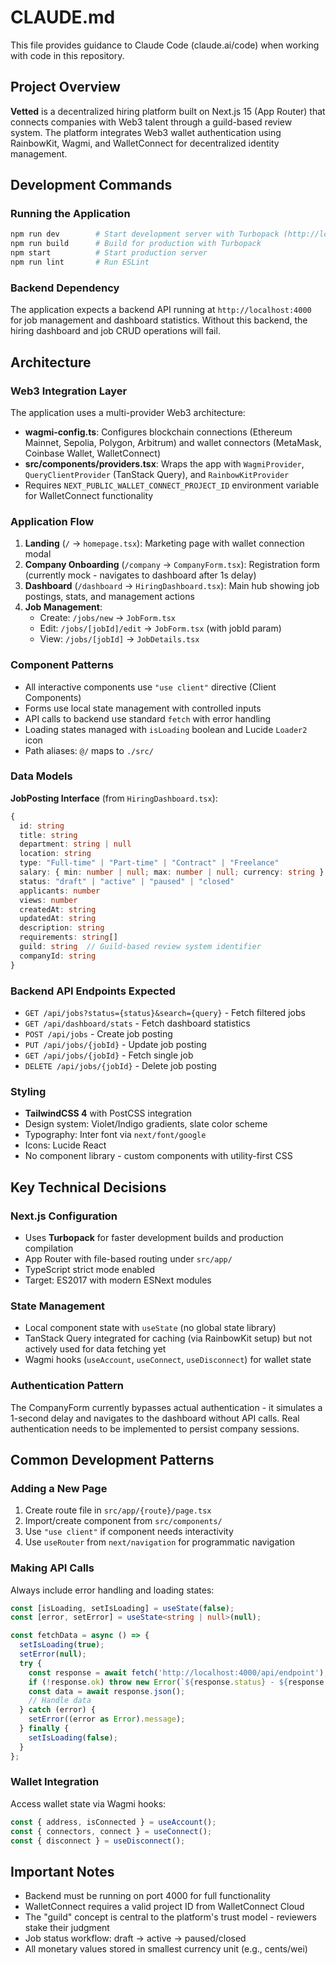 # CLAUDE.md

This file provides guidance to Claude Code (claude.ai/code) when working with code in this repository.

## Project Overview

**Vetted** is a decentralized hiring platform built on Next.js 15 (App Router) that connects companies with Web3 talent through a guild-based review system. The platform integrates Web3 wallet authentication using RainbowKit, Wagmi, and WalletConnect for decentralized identity management.

## Development Commands

### Running the Application
```bash
npm run dev        # Start development server with Turbopack (http://localhost:3000)
npm run build      # Build for production with Turbopack
npm start          # Start production server
npm run lint       # Run ESLint
```

### Backend Dependency
The application expects a backend API running at `http://localhost:4000` for job management and dashboard statistics. Without this backend, the hiring dashboard and job CRUD operations will fail.

## Architecture

### Web3 Integration Layer
The application uses a multi-provider Web3 architecture:

- **wagmi-config.ts**: Configures blockchain connections (Ethereum Mainnet, Sepolia, Polygon, Arbitrum) and wallet connectors (MetaMask, Coinbase Wallet, WalletConnect)
- **src/components/providers.tsx**: Wraps the app with `WagmiProvider`, `QueryClientProvider` (TanStack Query), and `RainbowKitProvider`
- Requires `NEXT_PUBLIC_WALLET_CONNECT_PROJECT_ID` environment variable for WalletConnect functionality

### Application Flow
1. **Landing** (`/` → `homepage.tsx`): Marketing page with wallet connection modal
2. **Company Onboarding** (`/company` → `CompanyForm.tsx`): Registration form (currently mock - navigates to dashboard after 1s delay)
3. **Dashboard** (`/dashboard` → `HiringDashboard.tsx`): Main hub showing job postings, stats, and management actions
4. **Job Management**:
   - Create: `/jobs/new` → `JobForm.tsx`
   - Edit: `/jobs/[jobId]/edit` → `JobForm.tsx` (with jobId param)
   - View: `/jobs/[jobId]` → `JobDetails.tsx`

### Component Patterns
- All interactive components use `"use client"` directive (Client Components)
- Forms use local state management with controlled inputs
- API calls to backend use standard `fetch` with error handling
- Loading states managed with `isLoading` boolean and Lucide `Loader2` icon
- Path aliases: `@/` maps to `./src/`

### Data Models
**JobPosting Interface** (from `HiringDashboard.tsx`):
```typescript
{
  id: string
  title: string
  department: string | null
  location: string
  type: "Full-time" | "Part-time" | "Contract" | "Freelance"
  salary: { min: number | null; max: number | null; currency: string }
  status: "draft" | "active" | "paused" | "closed"
  applicants: number
  views: number
  createdAt: string
  updatedAt: string
  description: string
  requirements: string[]
  guild: string  // Guild-based review system identifier
  companyId: string
}
```

### Backend API Endpoints Expected
- `GET /api/jobs?status={status}&search={query}` - Fetch filtered jobs
- `GET /api/dashboard/stats` - Fetch dashboard statistics
- `POST /api/jobs` - Create job posting
- `PUT /api/jobs/{jobId}` - Update job posting
- `GET /api/jobs/{jobId}` - Fetch single job
- `DELETE /api/jobs/{jobId}` - Delete job posting

### Styling
- **TailwindCSS 4** with PostCSS integration
- Design system: Violet/Indigo gradients, slate color scheme
- Typography: Inter font via `next/font/google`
- Icons: Lucide React
- No component library - custom components with utility-first CSS

## Key Technical Decisions

### Next.js Configuration
- Uses **Turbopack** for faster development builds and production compilation
- App Router with file-based routing under `src/app/`
- TypeScript strict mode enabled
- Target: ES2017 with modern ESNext modules

### State Management
- Local component state with `useState` (no global state library)
- TanStack Query integrated for caching (via RainbowKit setup) but not actively used for data fetching yet
- Wagmi hooks (`useAccount`, `useConnect`, `useDisconnect`) for wallet state

### Authentication Pattern
The CompanyForm currently bypasses actual authentication - it simulates a 1-second delay and navigates to the dashboard without API calls. Real authentication needs to be implemented to persist company sessions.

## Common Development Patterns

### Adding a New Page
1. Create route file in `src/app/{route}/page.tsx`
2. Import/create component from `src/components/`
3. Use `"use client"` if component needs interactivity
4. Use `useRouter` from `next/navigation` for programmatic navigation

### Making API Calls
Always include error handling and loading states:
```typescript
const [isLoading, setIsLoading] = useState(false);
const [error, setError] = useState<string | null>(null);

const fetchData = async () => {
  setIsLoading(true);
  setError(null);
  try {
    const response = await fetch('http://localhost:4000/api/endpoint');
    if (!response.ok) throw new Error(`${response.status} - ${response.statusText}`);
    const data = await response.json();
    // Handle data
  } catch (error) {
    setError((error as Error).message);
  } finally {
    setIsLoading(false);
  }
};
```

### Wallet Integration
Access wallet state via Wagmi hooks:
```typescript
const { address, isConnected } = useAccount();
const { connectors, connect } = useConnect();
const { disconnect } = useDisconnect();
```

## Important Notes

- Backend must be running on port 4000 for full functionality
- WalletConnect requires a valid project ID from WalletConnect Cloud
- The "guild" concept is central to the platform's trust model - reviewers stake their judgment
- Job status workflow: draft → active → paused/closed
- All monetary values stored in smallest currency unit (e.g., cents/wei)
